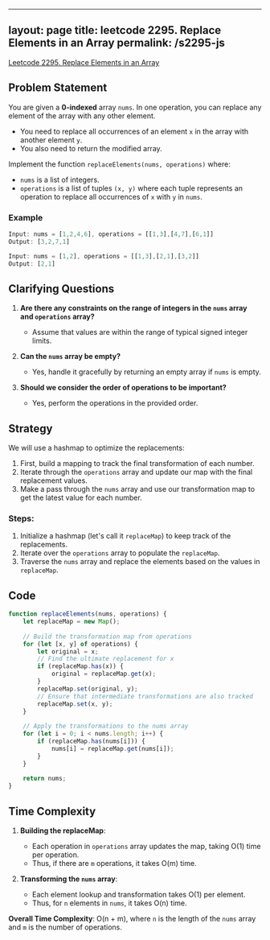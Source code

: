 
---
layout: page
title: leetcode 2295. Replace Elements in an Array
permalink: /s2295-js
---
[Leetcode 2295. Replace Elements in an Array](https://algoadvance.github.io/algoadvance/l2295)
## Problem Statement

You are given a **0-indexed** array `nums`. In one operation, you can replace any element of the array with any other element.

- You need to replace all occurrences of an element `x` in the array with another element `y`.
- You also need to return the modified array.

Implement the function `replaceElements(nums, operations)` where:
- `nums` is a list of integers.
- `operations` is a list of tuples `(x, y)` where each tuple represents an operation to replace all occurrences of `x` with `y` in `nums`.

### Example

```javascript
Input: nums = [1,2,4,6], operations = [[1,3],[4,7],[6,1]]
Output: [3,2,7,1]

Input: nums = [1,2], operations = [[1,3],[2,1],[3,2]]
Output: [2,1]
```

## Clarifying Questions

1. **Are there any constraints on the range of integers in the `nums` array and `operations` array?**
   - Assume that values are within the range of typical signed integer limits.

2. **Can the `nums` array be empty?**
   - Yes, handle it gracefully by returning an empty array if `nums` is empty.

3. **Should we consider the order of operations to be important?**
   - Yes, perform the operations in the provided order.

## Strategy

We will use a hashmap to optimize the replacements:
1. First, build a mapping to track the final transformation of each number.
2. Iterate through the `operations` array and update our map with the final replacement values.
3. Make a pass through the `nums` array and use our transformation map to get the latest value for each number.

### Steps:
1. Initialize a hashmap (let's call it `replaceMap`) to keep track of the replacements.
2. Iterate over the `operations` array to populate the `replaceMap`.
3. Traverse the `nums` array and replace the elements based on the values in `replaceMap`.

## Code

```javascript
function replaceElements(nums, operations) {
    let replaceMap = new Map();
    
    // Build the transformation map from operations
    for (let [x, y] of operations) {
        let original = x;
        // Find the ultimate replacement for x
        if (replaceMap.has(x)) {
            original = replaceMap.get(x);
        }
        replaceMap.set(original, y);
        // Ensure that intermediate transformations are also tracked
        replaceMap.set(x, y);
    }
    
    // Apply the transformations to the nums array
    for (let i = 0; i < nums.length; i++) {
        if (replaceMap.has(nums[i])) {
            nums[i] = replaceMap.get(nums[i]);
        }
    }
    
    return nums;
}
```

## Time Complexity

1. **Building the replaceMap**:
   - Each operation in `operations` array updates the map, taking O(1) time per operation.
   - Thus, if there are `m` operations, it takes O(m) time.

2. **Transforming the `nums` array**:
   - Each element lookup and transformation takes O(1) per element.
   - Thus, for `n` elements in `nums`, it takes O(n) time.

**Overall Time Complexity**: O(n + m), where `n` is the length of the `nums` array and `m` is the number of operations.